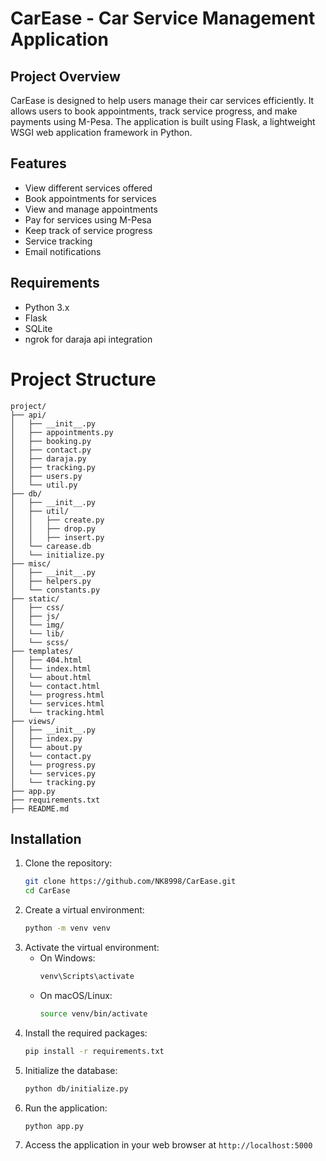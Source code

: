 
# CarEase - Car Service Management Application

## Project Overview
CarEase is designed to help users manage their car services efficiently. It allows users to book appointments, track service progress, and make payments using M-Pesa. The application is built using Flask, a lightweight WSGI web application framework in Python.

## Features
- View different services offered
- Book appointments for services
- View and manage appointments
- Pay for services using M-Pesa
- Keep track of service progress
- Service tracking
- Email notifications

## Requirements
- Python 3.x
- Flask
- SQLite
- ngrok for daraja api integration


# Project Structure

```
project/
├── api/
│   ├── __init__.py
│   ├── appointments.py
│   ├── booking.py
│   ├── contact.py
│   ├── daraja.py
│   ├── tracking.py
│   ├── users.py
│   └── util.py
├── db/
│   ├── __init__.py
│   ├── util/
│   │   ├── create.py
│   │   ├── drop.py
│   │   ├── insert.py
│   └── carease.db
│   └── initialize.py
├── misc/
│   ├── __init__.py
│   ├── helpers.py
│   └── constants.py
├── static/
│   ├── css/
│   ├── js/
│   └── img/
│   └── lib/
│   └── scss/
├── templates/
│   ├── 404.html
│   └── index.html
│   └── about.html
│   └── contact.html
│   └── progress.html
│   └── services.html
│   └── tracking.html
├── views/
│   ├── __init__.py
│   ├── index.py
│   └── about.py
│   └── contact.py
│   └── progress.py
│   └── services.py
│   └── tracking.py
├── app.py
├── requirements.txt
├── README.md
```
## Installation
1. Clone the repository:
    ```bash
    git clone https://github.com/NK8998/CarEase.git
    cd CarEase
    ```
2. Create a virtual environment:
    ```bash
    python -m venv venv
    ```
3. Activate the virtual environment:
    - On Windows:
      ```bash
      venv\Scripts\activate
      ```
    - On macOS/Linux:
      ```bash
      source venv/bin/activate
      ```
4. Install the required packages:
    ```bash
    pip install -r requirements.txt
    ```
5. Initialize the database:
    ```bash
    python db/initialize.py
    ```
6. Run the application:
    ```bash
    python app.py
    ```
7. Access the application in your web browser at `http://localhost:5000`
